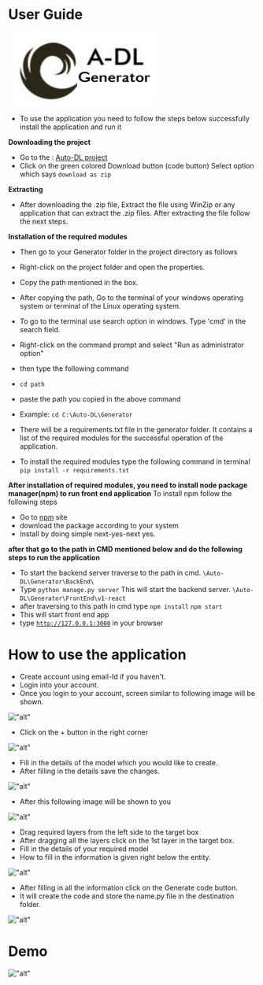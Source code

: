 # User Guide
!["alt"](./_static/adl_generator.png "account")
- To use the application you need to follow the steps below successfully install the application and run it

__Downloading the project__
* Go to the : [Auto-DL project](https://github.com/Auto-DL/Generator)
* Click on the green colored Download button (code button)
  Select option which says ```download as zip```

__Extracting__
* After downloading the .zip file, Extract the file using WinZip or any application that can extract the .zip files.
  After extracting the file follow the next steps.

__Installation of the required modules__

* Then go to your Generator folder in the project directory as follows
* Right-click on the project folder and open the properties.
* Copy the path mentioned in the box.

* After copying the path, Go to the terminal of your windows operating system or terminal of the Linux operating system.
* To go to the terminal use search option in windows.
  Type 'cmd' in  the search field.
* Right-click on the command prompt and select "Run as administrator option"

* then type the following command
* <code>cd path</code>
* paste the path you copied in the above command
* Example:
```cd C:\Auto-DL\Generator ```

* There will be a requirements.txt file in the generator folder. It contains a list of the required modules for the successful operation of the application.

* To install the required modules type the following command in terminal
```pip install -r requirements.txt```


__After installation of required modules, you need to install node package manager(npm) to run front end application__
To install npm follow the following steps

* Go to [npm](https://nodejs.org/en/download/) site
* download the package according to your system
* Install by doing simple next-yes-next yes.

__after that go to the path in CMD mentioned below and do the following steps to run the application__

* To start the backend server traverse to the path in cmd.
```\Auto-DL\Generator\BackEnd\```
* Type
```python manage.py server```
This will start the backend server.
```\Auto-DL\Generator\FrontEnd\v1-react```
* after traversing to this path in cmd type
```npm install```
```npm start```
* This will start front end app
* type
<code>http://127.0.0.1:3000</code> in your browser

# How to use the application
- Create account using email-Id if you haven't.
- Login into your account.
- Once you login to your account, screen similar to following image will be shown.


!["alt"](./_static/1.png)


- Click on the + button in the right corner


!["alt"](./_static/2.png)


- Fill in the details of the model which you would like to create.
- After filling in the details save the changes.


!["alt"](./_static/3.png)


- After this following image will be shown to you


!["alt"](./_static/4.png)


- Drag required layers from the left side to the target box
- After dragging all the layers click on the 1st layer in the target box.
- Fill in the details of your required model
- How to fill in the information is given right below the entity.


!["alt"](./_static/5.png)


- After filling in all the information click on the Generate code button.
- It will create the code and store the name.py file in the destination folder.

!["alt"](./_static/6.png)

# Demo
!["alt"](./_static/demo.gif)
